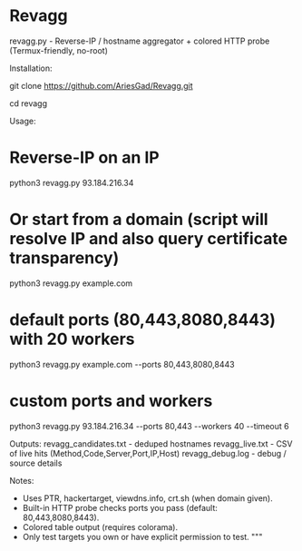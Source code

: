 # Revagg 

revagg.py - Reverse-IP / hostname aggregator + colored HTTP probe (Termux-friendly, no-root)

Installation:

git clone https://github.com/AriesGad/Revagg.git

cd revagg

Usage:

# Reverse-IP on an IP

python3 revagg.py 93.184.216.34

# Or start from a domain (script will resolve IP and also query certificate transparency)

python3 revagg.py example.com

# default ports (80,443,8080,8443) with 20 workers

python3 revagg.py example.com --ports 80,443,8080,8443

# custom ports and workers

python3 revagg.py 93.184.216.34 --ports 80,443 --workers 40 --timeout 6

Outputs:
  revagg_candidates.txt  - deduped hostnames
  revagg_live.txt        - CSV of live hits (Method,Code,Server,Port,IP,Host)
  revagg_debug.log       - debug / source details

Notes:
 - Uses PTR, hackertarget, viewdns.info, crt.sh (when domain given).
 - Built-in HTTP probe checks ports you pass (default: 80,443,8080,8443).
 - Colored table output (requires colorama).
 - Only test targets you own or have explicit permission to test.
"""

